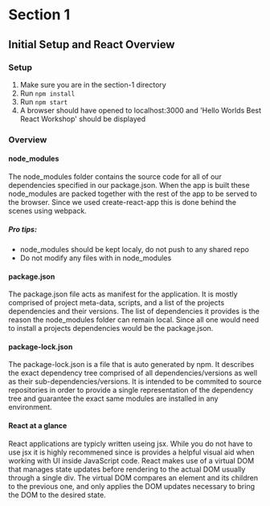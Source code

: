# Section 1

## Initial Setup and React Overview

### Setup

1. Make sure you are in the section-1 directory
2. Run `npm install`
3. Run `npm start`
4. A browser should have opened to localhost:3000 and 'Hello Worlds Best React Workshop' should be displayed

### Overview

#### node_modules

The node_modules folder contains the source code for all of our dependencies specified in our package.json.
When the app is built these node_modules are packed together with the rest of the app to be served to the browser.
Since we used create-react-app this is done behind the scenes using webpack.

##### Pro tips:

- node_modules should be kept localy, do not push to any shared repo
- Do not modify any files with in node_modules

#### package.json

The package.json file acts as manifest for the application. It is mostly comprised of project meta-data, scripts, and a list of the projects dependencies and their versions. The list of dependencies it provides is the reason the node_modules folder can remain local. Since all one would need to install a projects dependencies would be the package.json.

#### package-lock.json

The package-lock.json is a file that is auto generated by npm. It describes the exact dependency tree comprised of all dependencies/versions as well as their sub-dependencies/versions. It is intended to be commited to source repositories in order to provide a single representation of the dependency tree and guarantee the exact same modules are installed in any environment.

#### React at a glance

React applications are typicly written useing jsx. While you do not have to use jsx it is highly recommened since is provides a helpful visual aid when working with UI inside JavaScript code. React makes use of a virtual DOM that manages state updates before rendering to the actual DOM usually through a single div. The virtual DOM compares an element and its children to the previous one, and only applies the DOM updates necessary to bring the DOM to the desired state.
